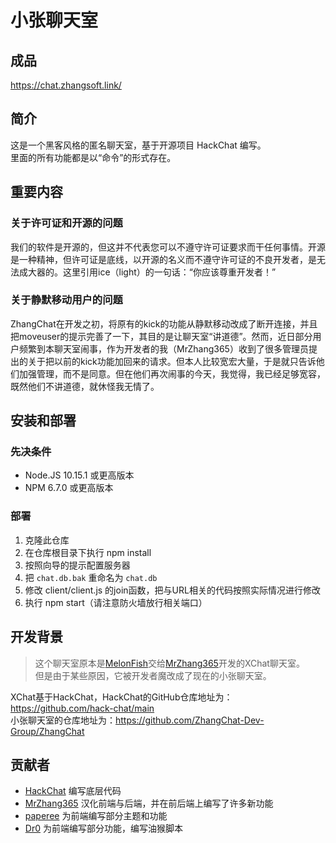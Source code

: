 # 小张聊天室  

## 成品  
https://chat.zhangsoft.link/  

## 简介  
这是一个黑客风格的匿名聊天室，基于开源项目 HackChat 编写。  
里面的所有功能都是以“命令”的形式存在。  

## 重要内容  
### 关于许可证和开源的问题  
我们的软件是开源的，但这并不代表您可以不遵守许可证要求而干任何事情。开源是一种精神，但许可证是底线，以开源的名义而不遵守许可证的不良开发者，是无法成大器的。这里引用ice（light）的一句话：“你应该尊重开发者！”  
### 关于静默移动用户的问题  
ZhangChat在开发之初，将原有的kick的功能从静默移动改成了断开连接，并且把moveuser的提示完善了一下，其目的是让聊天室“讲道德”。然而，近日部分用户频繁到本聊天室闹事，作为开发者的我（MrZhang365）收到了很多管理员提出的关于把以前的kick功能加回来的请求。但本人比较宽宏大量，于是就只告诉他们加强管理，而不是同意。但在他们再次闹事的今天，我觉得，我已经足够宽容，既然他们不讲道德，就休怪我无情了。  

## 安装和部署  
### 先决条件  
- Node.JS 10.15.1 或更高版本  
- NPM 6.7.0 或更高版本  

### 部署  
1.  克隆此仓库  
2.  在仓库根目录下执行 npm install  
3.  按照向导的提示配置服务器  
4.  把 `chat.db.bak` 重命名为 `chat.db`  
5.  修改 client/client.js 的join函数，把与URL相关的代码按照实际情况进行修改
6.  执行 npm start（请注意防火墙放行相关端口）  

## 开发背景  
> 这个聊天室原本是[MelonFish](https://gitee.com/XChatFish)交给[MrZhang365](https://blog.mrzhang365.cf)开发的XChat聊天室。  
> 但是由于某些原因，它被开发者魔改成了现在的小张聊天室。

XChat基于HackChat，HackChat的GitHub仓库地址为：https://github.com/hack-chat/main  
小张聊天室的仓库地址为：https://github.com/ZhangChat-Dev-Group/ZhangChat

## 贡献者  
- [HackChat](https://github.com/Hack-Chat) 编写底层代码  
- [MrZhang365](https://blog.mrzhang365.cf) 汉化前端与后端，并在前后端上编写了许多新功能  
- [paperee](https://paperee.guru) 为前端编写部分主题和功能
- [Dr0](https://github.com/redble) 为前端编写部分功能，编写油猴脚本

